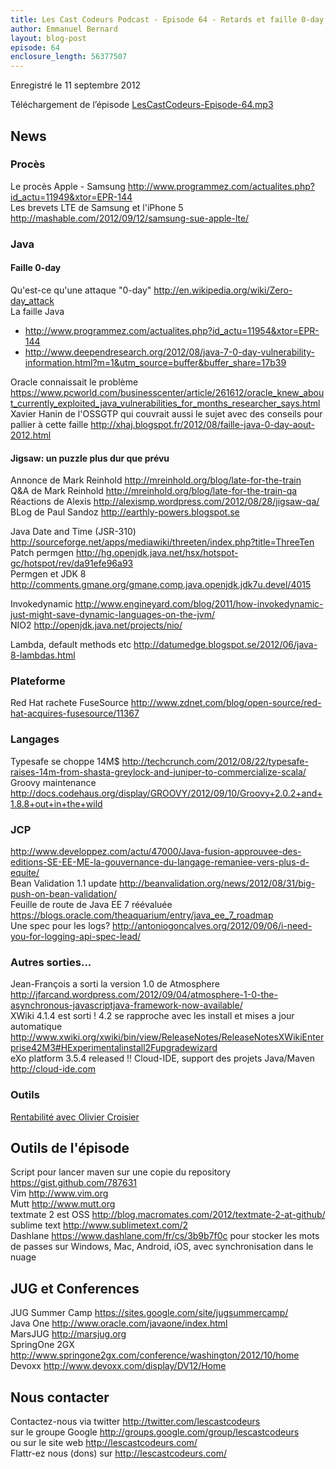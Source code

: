 ```yaml
---
title: Les Cast Codeurs Podcast - Episode 64 - Retards et faille 0-day
author: Emmanuel Bernard
layout: blog-post
episode: 64
enclosure_length: 56377507
---
```

Enregistré le 11 septembre 2012

Téléchargement de l’épisode [LesCastCodeurs-Episode-64.mp3](http://traffic.libsyn.com/lescastcodeurs/LesCastCodeurs-Episode-64.mp3)

## News

### Procès

Le procès Apple - Samsung <http://www.programmez.com/actualites.php?id_actu=11949&xtor=EPR-144>  
Les brevets LTE de Samsung et l'iPhone 5 <http://mashable.com/2012/09/12/samsung-sue-apple-lte/>

### Java

#### Faille 0-day

Qu'est-ce qu'une attaque "0-day" <http://en.wikipedia.org/wiki/Zero-day_attack>  
La faille Java

- <http://www.programmez.com/actualites.php?id_actu=11954&xtor=EPR-144>  
- <http://www.deependresearch.org/2012/08/java-7-0-day-vulnerability-information.html?m=1&utm_source=buffer&buffer_share=17b39>

Oracle connaissait le problème <https://www.pcworld.com/businesscenter/article/261612/oracle_knew_about_currently_exploited_java_vulnerabilities_for_months_researcher_says.html>  
Xavier Hanin de l'OSSGTP qui couvrait aussi le sujet avec des conseils pour pallier à cette faille <http://xhaj.blogspot.fr/2012/08/faille-java-0-day-aout-2012.html>

#### Jigsaw: un puzzle plus dur que prévu

Annonce de Mark Reinhold <http://mreinhold.org/blog/late-for-the-train>  
Q&A de Mark Reinhold <http://mreinhold.org/blog/late-for-the-train-qa>  
Réactions de Alexis <http://alexismp.wordpress.com/2012/08/28/jigsaw-qa/>  
BLog de Paul Sandoz <http://earthly-powers.blogspot.se>  

Java Date and Time (JSR-310) <http://sourceforge.net/apps/mediawiki/threeten/index.php?title=ThreeTen>  
Patch permgen <http://hg.openjdk.java.net/hsx/hotspot-gc/hotspot/rev/da91efe96a93>  
Permgen et JDK 8 <http://comments.gmane.org/gmane.comp.java.openjdk.jdk7u.devel/4015>  

Invokedynamic <http://www.engineyard.com/blog/2011/how-invokedynamic-just-might-save-dynamic-languages-on-the-jvm/>  
NIO2 <http://openjdk.java.net/projects/nio/>  

Lambda, default methods etc <http://datumedge.blogspot.se/2012/06/java-8-lambdas.html>  

### Plateforme

Red Hat rachete FuseSource <http://www.zdnet.com/blog/open-source/red-hat-acquires-fusesource/11367>

### Langages

Typesafe se choppe 14M$ <http://techcrunch.com/2012/08/22/typesafe-raises-14m-from-shasta-greylock-and-juniper-to-commercialize-scala/>  
Groovy maintenance <http://docs.codehaus.org/display/GROOVY/2012/09/10/Groovy+2.0.2+and+1.8.8+out+in+the+wild>  

### JCP

<http://www.developpez.com/actu/47000/Java-fusion-approuvee-des-editions-SE-EE-ME-la-gouvernance-du-langage-remaniee-vers-plus-d-equite/>  
Bean Validation 1.1 update <http://beanvalidation.org/news/2012/08/31/big-push-on-bean-validation/>  
Feuille de route de Java EE 7 réévaluée <https://blogs.oracle.com/theaquarium/entry/java_ee_7_roadmap>  
Une spec pour les logs? <http://antoniogoncalves.org/2012/09/06/i-need-you-for-logging-api-spec-lead/>

### Autres sorties...

Jean-François a sorti la version 1.0 de Atmosphere <http://jfarcand.wordpress.com/2012/09/04/atmosphere-1-0-the-asynchronous-javascriptjava-framework-now-available/>  
XWiki 4.1.4 est sorti ! 4.2 se rapproche avec les install et mises a jour automatique <http://www.xwiki.org/xwiki/bin/view/ReleaseNotes/ReleaseNotesXWikiEnterprise42M3#HExperimentalinstall2Fupgradewizard>  
eXo platform 3.5.4 released !! Cloud-IDE, support des projets Java/Maven <http://cloud-ide.com>

### Outils

[Rentabilité avec Olivier Croisier](http://thecodersbreakfast.net/index.php?post%2F2012%2F08%2F26%2Fequipez-vos-développeurs&utm_source=feedburner&utm_medium=twitter&utm_campaign=Feed%3A+TheCodersBreakfast+%28The+Coder%27s+Breakfast%29)

## Outils de l'épisode

Script pour lancer maven sur une copie du repository <https://gist.github.com/787631>  
Vim <http://www.vim.org>  
Mutt <http://www.mutt.org>  
textmate 2 est OSS <http://blog.macromates.com/2012/textmate-2-at-github/>  
sublime text <http://www.sublimetext.com/2>  
Dashlane <https://www.dashlane.com/fr/cs/3b9b7f0c> pour stocker les mots de passes sur Windows, Mac, Android, iOS, avec synchronisation dans le nuage

## JUG et Conferences

JUG Summer Camp <https://sites.google.com/site/jugsummercamp/>  
Java One <http://www.oracle.com/javaone/index.html>  
MarsJUG <http://marsjug.org>  
SpringOne 2GX <http://www.springone2gx.com/conference/washington/2012/10/home>  
Devoxx <http://www.devoxx.com/display/DV12/Home>  

## Nous contacter

Contactez-nous via twitter <http://twitter.com/lescastcodeurs>  
sur le groupe Google <http://groups.google.com/group/lescastcodeurs>  
ou sur le site web <http://lescastcodeurs.com/>  
Flattr-ez nous (dons) sur <http://lescastcodeurs.com/>
